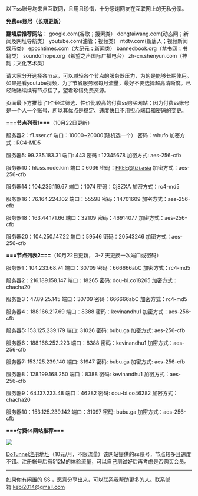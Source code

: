 以下ss账号均来自互联网，且用且珍惜，十分感谢网友在互联网上的无私分享。

**免费ss账号（长期更新）**

**翻墙后推荐网站：** google.com(谷歌；搜索类） dongtaiwang.com(动态网；新闻及网址导航类）  youtube.com(油管；视频类）  ntdtv.com(新唐人；视频新闻娱乐类）    epochtimes.com（大纪元；新闻类）   bannedbook.org（禁书网；书籍类）   soundofhope.org（希望之声国际广播电台）
    zh-cn.shenyun.com（神韵；文化艺术类）

请大家分开选择各节点，可以减轻各个节点的服务器压力，为的是能够长期使用。如果是看youtube视频，为了节省服务器每月流量，最好不要选择超高清晰度。已经陆陆续续有节点挂了，望君珍惜免费资源。

页面最下方推荐了1个经过筛选、性价比较高的付费ss购买网站；因为付费ss账号是一个人一个账号，所以其优点是稳定、速度快且不用担心端口和密码的变更。

**===节点列表1===**（10月22日更新）

服务器2：f1.sser.cf
端口：10000~20000(随机选一个）
密码：whufo
加密方式：RC4-MD5

服务器5: 99.235.183.31
端口:  443
密码 : 12345678
加密方式: aes-256-cfb

服务器10：hk.ss.node.kim
端口：6036
密码：FREE@tizi.asia
加密方式：aes-256-cfb


服务器14：104.236.119.67
端口：1074
密码：Cj8ZXA
加密方式：rc4-md5


服务器16：76.164.224.102
端口：55598
密码：14701609
加密方式：aes-256-cfb


服务器18：163.44.171.66
端口：32109
密码：46914077
加密方式：aes-256-cfb

服务器20：104.250.147.22
端口：59546
密码：20543246
加密方式：aes-256-cfb


**===节点列表2===**（10月22日更新， 3-7 天更换一次端口或密码）

服务器1：104.233.68.74  端口：30709  密码：666666abC   加密方式：rc4-md5

服务器2：216.189.158.147 端口：18265  密码: dou-bi.co18265  加密方式：chacha20

服务器3：47.89.25.145  端口：30709  密码：666666abC   加密方式：rc4-md5

服务器4：188.166.217.69  端口：8388  密码：kevinandhu1   加密方式：aes-256-cfb

服务器5: 153.125.239.179 端口: 31026  密码: bubu.ga   加密方式: aes-256-cfb

服务器6：188.166.252.223 端口：8388  密码：kevinandhu1   加密方式：aes-256-cfb

服务器7: 153.125.239.140 端口: 31947 密码: bubu.ga    加密方式: aes-256-cfb

服务器8：128.199.168.250 端口：8388  密码: kevinandhu1  加密方式：aes-256-cfb

服务器9：64.137.233.48 端口：46282  密码: dou-bi.co46282 加密方式：chacha20

服务器10：153.125.239.142 端口：31097  密码: bubu.ga  加密方式：aes-256-cfb



**===付费ss网站推荐===**

![](https://raw.githubusercontent.com/Alvin9999/pac2/master/dotunel.png)


 [DoTunnel注册地址](https://www.dotunnel001.com/auth/register?ref_by=13855)（10元/月，不限流量）该网站提供的ss账号，节点较多且速度不错。注册帐号后有512M的体验流量，可以自己测试好后再考虑是否购买会员。




***


如果你有闲置的 SS ，愿意分享出来，可以联系我帮助更多的人。联系邮箱:kebi2014@gmail.com




